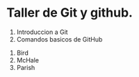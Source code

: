 <h1>Taller de Git y github.</h1>

<ol>
	<li>Introduccion a Git</li>
	<li>Comandos basicos de GitHub</li>
</ol>
<ol>
	<li>Bird</li>
	<li>McHale</li>
	<li>Parish</li>
</ol>
